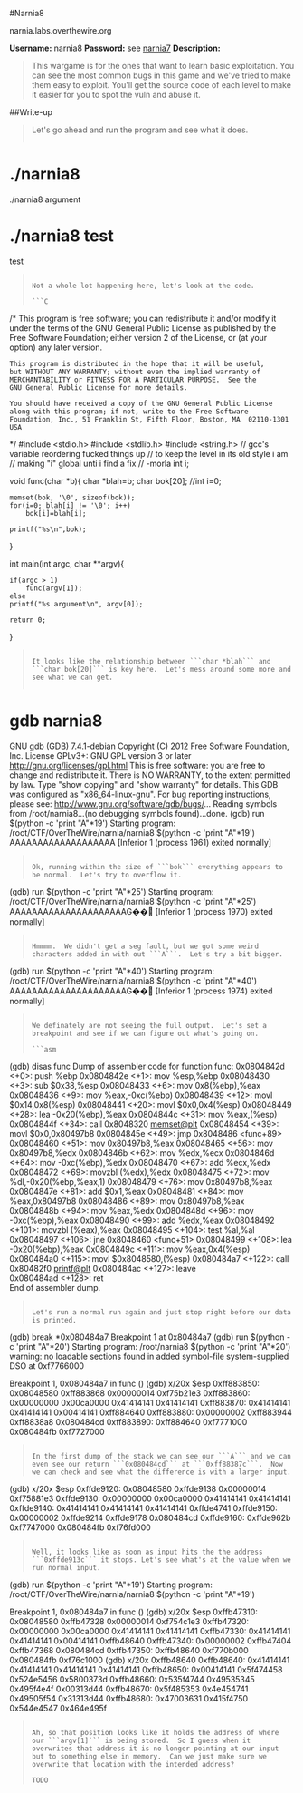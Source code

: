 #Narnia8

narnia.labs.overthewire.org

**Username:** narnia8
**Password:** see [narnia7](https://github.com/Alpackers/CTF-Writeups/tree/master/Misc/OverTheWire/Narnia/Naria7)
**Description:**  
> This wargame is for the ones that want to learn basic exploitation. You can see the most common bugs in this game and we've tried to make them easy to exploit. You'll get the source code of each level to make it easier for you to spot the vuln and abuse it.  

##Write-up

> Let's go ahead and run the program and see what it does.
>
>```
# ./narnia8
./narnia8 argument
# ./narnia8 test
test
>```
>
> Not a whole lot happening here, let's look at the code.
>
>```C
/*
    This program is free software; you can redistribute it and/or modify
    it under the terms of the GNU General Public License as published by
    the Free Software Foundation; either version 2 of the License, or
    (at your option) any later version.
>
    This program is distributed in the hope that it will be useful,
    but WITHOUT ANY WARRANTY; without even the implied warranty of
    MERCHANTABILITY or FITNESS FOR A PARTICULAR PURPOSE.  See the
    GNU General Public License for more details.
>
    You should have received a copy of the GNU General Public License
    along with this program; if not, write to the Free Software
    Foundation, Inc., 51 Franklin St, Fifth Floor, Boston, MA  02110-1301  USA
*/
#include <stdio.h>
#include <stdlib.h>
#include <string.h>
// gcc's variable reordering fucked things up
// to keep the level in its old style i am 
// making "i" global unti i find a fix 
// -morla 
int i; 
>
void func(char *b){
	char *blah=b;
	char bok[20];
	//int i=0;
>	
	memset(bok, '\0', sizeof(bok));
	for(i=0; blah[i] != '\0'; i++)
		bok[i]=blah[i];
>
	printf("%s\n",bok);
}
>
int main(int argc, char **argv){
>        
	if(argc > 1)       
		func(argv[1]);
	else    
	printf("%s argument\n", argv[0]);
>
	return 0;
}
>```
>
> It looks like the relationship between ```char *blah``` and ```char bok[20]``` is key here.  Let's mess around some more and see what we can get.
>
>
>```
# gdb narnia8
GNU gdb (GDB) 7.4.1-debian
Copyright (C) 2012 Free Software Foundation, Inc.
License GPLv3+: GNU GPL version 3 or later <http://gnu.org/licenses/gpl.html>
This is free software: you are free to change and redistribute it.
There is NO WARRANTY, to the extent permitted by law.  Type "show copying"
and "show warranty" for details.
This GDB was configured as "x86_64-linux-gnu".
For bug reporting instructions, please see:
<http://www.gnu.org/software/gdb/bugs/>...
Reading symbols from /root/narnia8...(no debugging symbols found)...done.
(gdb) run $(python -c 'print "A"*19')
Starting program: /root/CTF/OverTheWire/narnia/narnia8 $(python -c 'print "A"*19')
AAAAAAAAAAAAAAAAAAA
[Inferior 1 (process 1961) exited normally]
>```
>
> Ok, running within the size of ```bok``` everything appears to be normal.  Let's try to overflow it.
>
>```
(gdb) run $(python -c 'print "A"*25')
Starting program: /root/CTF/OverTheWire/narnia/narnia8 $(python -c 'print "A"*25')
AAAAAAAAAAAAAAAAAAAAAG��
[Inferior 1 (process 1970) exited normally]
>```
>
> Hmmmm.  We didn't get a seg fault, but we got some weird characters added in with out ```A```.  Let's try a bit bigger.
>
>```
(gdb) run $(python -c 'print "A"*40')
Starting program: /root/CTF/OverTheWire/narnia/narnia8 $(python -c 'print "A"*40')
AAAAAAAAAAAAAAAAAAAAAG��
[Inferior 1 (process 1974) exited normally]
>```
>
> We definately are not seeing the full output.  Let's set a breakpoint and see if we can figure out what's going on.
>
>```asm
(gdb) disas func
Dump of assembler code for function func:
   0x0804842d <+0>:	push   %ebp
   0x0804842e <+1>:	mov    %esp,%ebp
   0x08048430 <+3>:	sub    $0x38,%esp
   0x08048433 <+6>:	mov    0x8(%ebp),%eax
   0x08048436 <+9>:	mov    %eax,-0xc(%ebp)
   0x08048439 <+12>:	movl   $0x14,0x8(%esp)
   0x08048441 <+20>:	movl   $0x0,0x4(%esp)
   0x08048449 <+28>:	lea    -0x20(%ebp),%eax
   0x0804844c <+31>:	mov    %eax,(%esp)
   0x0804844f <+34>:	call   0x8048320 <memset@plt>
   0x08048454 <+39>:	movl   $0x0,0x80497b8
   0x0804845e <+49>:	jmp    0x8048486 <func+89>
   0x08048460 <+51>:	mov    0x80497b8,%eax
   0x08048465 <+56>:	mov    0x80497b8,%edx
   0x0804846b <+62>:	mov    %edx,%ecx
   0x0804846d <+64>:	mov    -0xc(%ebp),%edx
   0x08048470 <+67>:	add    %ecx,%edx
   0x08048472 <+69>:	movzbl (%edx),%edx
   0x08048475 <+72>:	mov    %dl,-0x20(%ebp,%eax,1)
   0x08048479 <+76>:	mov    0x80497b8,%eax
   0x0804847e <+81>:	add    $0x1,%eax
   0x08048481 <+84>:	mov    %eax,0x80497b8
   0x08048486 <+89>:	mov    0x80497b8,%eax
   0x0804848b <+94>:	mov    %eax,%edx
   0x0804848d <+96>:	mov    -0xc(%ebp),%eax
   0x08048490 <+99>:	add    %edx,%eax
   0x08048492 <+101>:	movzbl (%eax),%eax
   0x08048495 <+104>:	test   %al,%al
   0x08048497 <+106>:	jne    0x8048460 <func+51>
   0x08048499 <+108>:	lea    -0x20(%ebp),%eax
   0x0804849c <+111>:	mov    %eax,0x4(%esp)
   0x080484a0 <+115>:	movl   $0x8048580,(%esp)
   0x080484a7 <+122>:	call   0x80482f0 <printf@plt>
   0x080484ac <+127>:	leave  
   0x080484ad <+128>:	ret    
End of assembler dump.
>```
>
> Let's run a normal run again and just stop right before our data is printed.
>
>```
(gdb) break *0x080484a7
Breakpoint 1 at 0x80484a7
(gdb) run $(python -c 'print "A"*20')
Starting program: /root/narnia8 $(python -c 'print "A"*20')
warning: no loadable sections found in added symbol-file system-supplied DSO at 0xf7766000
>
Breakpoint 1, 0x080484a7 in func ()
(gdb) x/20x $esp
0xff883850:	0x08048580	0xff883868	0x00000014	0xf75b21e3
0xff883860:	0x00000000	0x00ca0000	0x41414141	0x41414141
0xff883870:	0x41414141	0x41414141	0x00414141	0xff884640
0xff883880:	0x00000002	0xff883944	0xff8838a8	0x080484cd
0xff883890:	0xff884640	0xf7771000	0x080484fb	0xf7727000
>```
>
> In the first dump of the stack we can see our ```A``` and we can even see our return ```0x080484cd``` at ```0xff88387c```.  Now we can check and see what the difference is with a larger input.
>
>```
(gdb) x/20x $esp
0xffde9120:	0x08048580	0xffde9138	0x00000014	0xf75881e3
0xffde9130:	0x00000000	0x00ca0000	0x41414141	0x41414141
0xffde9140:	0x41414141	0x41414141	0x41414141	0xffde4741
0xffde9150:	0x00000002	0xffde9214	0xffde9178	0x080484cd
0xffde9160:	0xffde962b	0xf7747000	0x080484fb	0xf76fd000
>```
>
> Well, it looks like as soon as input hits the the address ```0xffde913c``` it stops. Let's see what's at the value when we run normal input.
>
>```
(gdb) run $(python -c 'print "A"*19')
Starting program: /root/CTF/OverTheWire/narnia/narnia8 $(python -c 'print "A"*19')
>
Breakpoint 1, 0x080484a7 in func ()
(gdb) x/20x $esp
0xffb47310:	0x08048580	0xffb47328	0x00000014	0xf754c1e3
0xffb47320:	0x00000000	0x00ca0000	0x41414141	0x41414141
0xffb47330:	0x41414141	0x41414141	0x00414141	0xffb48640
0xffb47340:	0x00000002	0xffb47404	0xffb47368	0x080484cd
0xffb47350:	0xffb48640	0xf770b000	0x080484fb	0xf76c1000
(gdb) x/20x 0xffb48640
0xffb48640:	0x41414141	0x41414141	0x41414141	0x41414141
0xffb48650:	0x00414141	0x5f474458	0x524e5456	0x5800373d
0xffb48660:	0x535f4744	0x49535345	0x495f4e4f	0x00313d44
0xffb48670:	0x5f485353	0x4e454741	0x49505f54	0x31313d44
0xffb48680:	0x47003631	0x415f4750	0x544e4547	0x464e495f
>```
>
> Ah, so that position looks like it holds the address of where our ```argv[1]``` is being stored.  So I guess when it overwrites that address it is no longer pointing at our input but to something else in memory.  Can we just make sure we overwrite that location with the intended address?
>
> TODO

